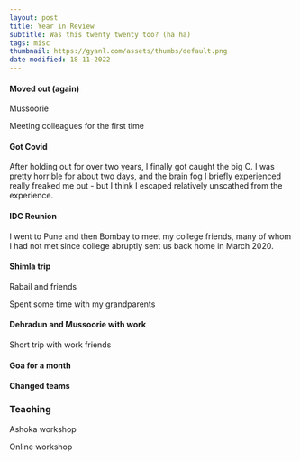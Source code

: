```yaml
---
layout: post
title: Year in Review
subtitle: Was this twenty twenty too? (ha ha)
tags: misc
thumbnail: https://gyanl.com/assets/thumbs/default.png
date modified: 18-11-2022
---
```


#### Moved out (again)

Mussoorie 

Meeting colleagues for the first time

#### Got Covid

After holding out for over two years, I finally got caught the big C. I was pretty horrible for about two days, and the brain fog I briefly experienced really freaked me out - but I think I escaped relatively unscathed from the experience. 

#### IDC Reunion

I went to Pune and then Bombay to meet my college friends, many of whom I had not met since college abruptly sent us back home in March 2020. 

#### Shimla trip

Rabail and friends

Spent some time with my grandparents

#### Dehradun and Mussoorie with work 

Short trip with work friends

#### Goa for a month

#### Changed teams

### Teaching

Ashoka workshop

Online workshop